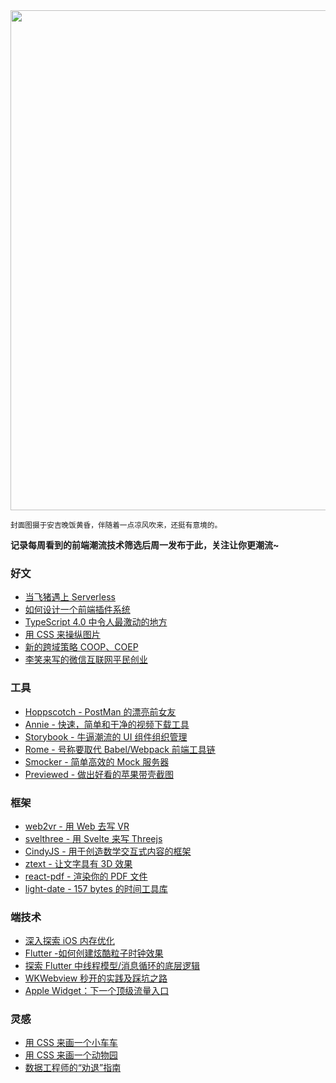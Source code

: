 <img src="https://gw.alipayobjects.com/zos/k/h5/hzL4LG.jpg" width="800" />

<small>封面图摄于安吉晚饭黄昏，伴随着一点凉风吹来，还挺有意境的。</small>

**记录每周看到的前端潮流技术筛选后周一发布于此，关注让你更潮流~**

### 好文

- [当飞猪遇上 Serverless](https://mp.weixin.qq.com/s/e86uMiwCaVTLScEOs7yH4Q)
- [如何设计一个前端插件系统](https://css-tricks.com/designing-a-javascript-plugin-system/)
- [TypeScript 4.0 中令人最激动的地方](https://blog.bitsrc.io/typescript-4-0-what-im-most-excited-about-4ee89693e02e)
- [用 CSS 来操纵图片](https://dev.to/ziizium/image-manipulation-with-css-11dd)
- [新的跨域策略 COOP、COEP](https://mp.weixin.qq.com/s/vVX__t_LLUQ8Zp2kPOXKpg)
- [李笑来写的微信互联网平民创业](https://github.com/xiaolai/everyones-guide-for-starting-up-on-wechat-network)

### 工具

- [Hoppscotch - PostMan 的漂亮前女友](https://github.com/hoppscotch/hoppscotch)
- [Annie - 快速，简单和干净的视频下载工具](https://github.com/iawia002/annie)
- [Storybook - 牛逼潮流的 UI 组件组织管理](https://storybook.js.org/)
- [Rome - 号称要取代 Babel/Webpack 前端工具链](https://romefrontend.dev/)
- [Smocker - 简单高效的 Mock 服务器](https://smocker.dev/)
- [Previewed - 做出好看的苹果带壳截图](https://previewed.app/)

### 框架

- [web2vr - 用 Web 去写 VR](https://github.com/kikoano/web2vr)
- [svelthree - 用 Svelte 来写 Threejs](https://svelthree.dev/)
- [CindyJS - 用于创造数学交互式内容的框架](https://cindyjs.org/)
- [ztext - 让文字具有 3D 效果](https://bennettfeely.com/ztext/)
- [react-pdf - 渲染你的 PDF 文件](https://github.com/wojtekmaj/react-pdf)
- [light-date - 157 bytes 的时间工具库](https://github.com/xxczaki/light-date)

### 端技术

- [深入探索 iOS 内存优化](https://juejin.im/post/6864492188404088846)
- [Flutter -如何创建炫酷粒子时钟效果](https://juejin.im/post/6862158050237612039)
- [探索 Flutter 中线程模型/消息循环的底层逻辑](https://mp.weixin.qq.com/s/yhni2q5XfxJ6qmfcJnSlBg)
- [WKWebview 秒开的实践及踩坑之路](https://juejin.im/post/6861778055178747911)
- [Apple Widget：下一个顶级流量入口](https://juejin.im/post/6860754533052579848)

### 灵感

- [用 CSS 来画一个小车车](https://codepen.io/shunyadezain/pen/MWypjVW)
- [用 CSS 来画一个动物园](https://codepen.io/collection/AVVabV)
- [数据工程师的“劝退”指南](https://github.com/datastacktv/data-engineer-roadmap)
